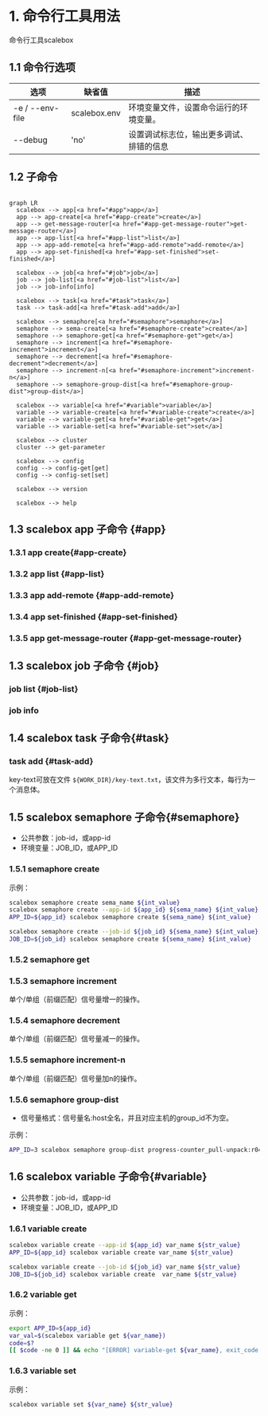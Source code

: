 # 1. 命令行工具用法

命令行工具scalebox

## 1.1 命令行选项

| 选项               | 缺省值          | 描述                              |
| ----------------- | -------------- | --------------------------------- |
| -e / --env-file   | scalebox.env   | 环境变量文件，设置命令运行的环境变量。 |
| --debug           | 'no'           | 设置调试标志位，输出更多调试、排错的信息 |

## 1.2 子命令

```{mermaid}

graph LR
  scalebox --> app[<a href="#app">app</a>]
  app --> app-create[<a href="#app-create">create</a>]
  app --> get-message-router[<a href="#app-get-message-router">get-message-router</a>]
  app --> app-list[<a href="#app-list">list</a>]
  app --> app-add-remote[<a href="#app-add-remote">add-remote</a>]
  app --> app-set-finished[<a href="#app-set-finished">set-finished</a>]

  scalebox --> job[<a href="#job">job</a>]
  job --> job-list[<a href="#job-list">list</a>]
  job --> job-info[info]

  scalebox --> task[<a href="#task">task</a>]
  task --> task-add[<a href="#task-add">add</a>]

  scalebox --> semaphore[<a href="#semaphore">semaphore</a>]
  semaphore --> sema-create[<a href="#semaphore-create">create</a>]
  semaphore --> semaphore-get[<a href="#semaphore-get">get</a>]
  semaphore --> increment[<a href="#semaphore-increment">increment</a>]
  semaphore --> decrement[<a href="#semaphore-decrement">decrement</a>]
  semaphore --> increment-n[<a href="#semaphore-increment">increment-n</a>]
  semaphore --> semaphore-group-dist[<a href="#semaphore-group-dist">group-dist</a>]

  scalebox --> variable[<a href="#variable">variable</a>]
  variable --> variable-create[<a href="#variable-create">create</a>]
  variable --> variable-get[<a href="#variable-get">get</a>]
  variable --> variable-set[<a href="#variable-set">set</a>]

  scalebox --> cluster
  cluster --> get-parameter

  scalebox --> config
  config --> config-get[get]
  config --> config-set[set]  

  scalebox --> version

  scalebox --> help

```


## 1.3 scalebox app 子命令 {#app}

### 1.3.1 app create{#app-create}

### 1.3.2 app list {#app-list}

### 1.3.3 app add-remote {#app-add-remote}

### 1.3.4 app set-finished {#app-set-finished}

### 1.3.5 app get-message-router {#app-get-message-router}
  
## 1.3 scalebox job 子命令 {#job}

### job list {#job-list}

### job info

## 1.4 scalebox task 子命令{#task}

### task add {#task-add}

key-text可放在文件 ```${WORK_DIR}/key-text.txt```，该文件为多行文本，每行为一个消息体。


## 1.5 scalebox semaphore 子命令{#semaphore}

- 公共参数：job-id，或app-id
- 环境变量：JOB_ID，或APP_ID

### 1.5.1 semaphore create

示例：
```sh
scalebox semaphore create sema_name ${int_value}
scalebox semaphore create --app-id ${app_id} ${sema_name} ${int_value}
APP_ID=${app_id} scalebox semaphore create ${sema_name} ${int_value}

scalebox semaphore create --job-id ${job_id} ${sema_name} ${int_value}
JOB_ID=${job_id} scalebox semaphore create ${sema_name} ${int_value}

```

### 1.5.2 semaphore get


### 1.5.3 semaphore increment

单个/单组（前缀匹配）信号量增一的操作。

### 1.5.4 semaphore decrement

单个/单组（前缀匹配）信号量减一的操作。

### 1.5.5 semaphore increment-n

单个/单组（前缀匹配）信号量加n的操作。

### 1.5.6 semaphore group-dist

- 信号量格式：信号量名:host全名，并且对应主机的group_id不为空。

示例：
```sh
APP_ID=3 scalebox semaphore group-dist progress-counter_pull-unpack:r04.main
```

## 1.6 scalebox variable 子命令{#variable}

- 公共参数：job-id，或app-id
- 环境变量：JOB_ID，或APP_ID

### 1.6.1 variable create

```sh
scalebox variable create --app-id ${app_id} var_name ${str_value}
APP_ID=${app_id} scalebox variable create var_name ${str_value}

scalebox variable create --job-id ${job_id} var_name ${str_value}
JOB_ID=${job_id} scalebox variable create  var_name ${str_value}
```

### 1.6.2 variable get

示例：
```sh
export APP_ID=${app_id}
var_val=$(scalebox variable get ${var_name})
code=$?
[[ $code -ne 0 ]] && echo "[ERROR] variable-get ${var_name}, exit_code:$code" >&2

```
### 1.6.3 variable set

示例：
```sh
scalebox variable set ${var_name} ${str_value}
```
